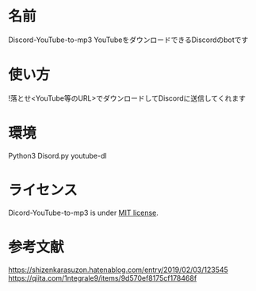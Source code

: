 # 名前
Discord-YouTube-to-mp3
YouTubeをダウンロードできるDiscordのbotです

# 使い方
!落とせ<YouTube等のURL>でダウンロードしてDiscordに送信してくれます

# 環境
Python3
Disord.py
youtube-dl

# ライセンス
Dicord-YouTube-to-mp3 is under [MIT license](https://en.wikipedia.org/wiki/MIT_License).

# 参考文献
https://shizenkarasuzon.hatenablog.com/entry/2019/02/03/123545
https://qiita.com/1ntegrale9/items/9d570ef8175cf178468f
